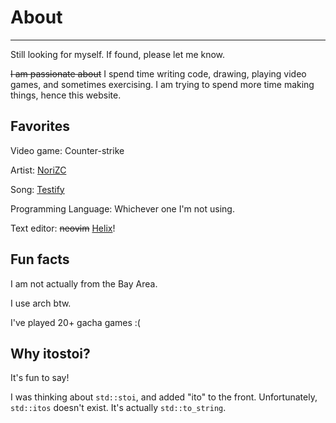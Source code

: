 # About

---

Still looking for myself. If found, please let me know.

~~I am passionate about~~ I spend time writing code, drawing, playing video
games, and sometimes exercising. I am trying to spend more time making things,
hence this website.


## Favorites
Video game: Counter-strike

Artist: [NoriZC](https://x.com/NoriZCI)

Song: [Testify](https://www.youtube.com/watch?v=xkUN_9HFNPg)

Programming Language: Whichever one I'm not using.

Text editor: ~~neovim~~ [Helix](https://helix-editor.com/)!

## Fun facts
I am not actually from the Bay Area.

I use arch btw.

I've played 20+ gacha games :(


## Why itostoi?
It's fun to say!

I was thinking about `std::stoi`, and added "ito" to the front.
Unfortunately, `std::itos` doesn't exist. It's actually `std::to_string`.
